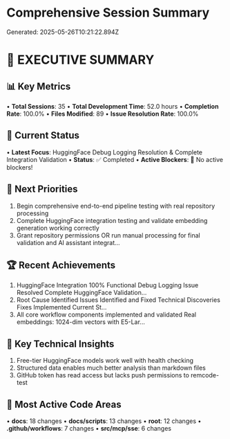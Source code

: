 # Comprehensive Session Summary

Generated: 2025-05-26T10:21:22.894Z

# 🎯 EXECUTIVE SUMMARY

## 📊 Key Metrics
• **Total Sessions**: 35
• **Total Development Time**: 52.0 hours
• **Completion Rate**: 100.0%
• **Files Modified**: 89
• **Issue Resolution Rate**: 100.0%

## 🚀 Current Status
• **Latest Focus**: HuggingFace Debug Logging Resolution & Complete Integration Validation
• **Status**: ✅ Completed
• **Active Blockers**: 🎉 No active blockers!

## 🎯 Next Priorities
1. Begin comprehensive end-to-end pipeline testing with real repository processing
2. Complete HuggingFace integration testing and validate embedding generation working correctly
3. Grant repository permissions OR run manual processing for final validation and AI assistant integrat...

## 🏆 Recent Achievements
1. HuggingFace Integration 100% Functional Debug Logging Issue Resolved Complete HuggingFace Validation...
2. Root Cause Identified Issues Identified and Fixed Technical Discoveries Fixes Implemented Current St...
3. All core workflow components implemented and validated Real embeddings: 1024-dim vectors with E5-Lar...

## 🧠 Key Technical Insights
1. Free-tier HuggingFace models work well with health checking
2. Structured data enables much better analysis than markdown files
3. GitHub token has read access but lacks push permissions to remcode-test

## 📁 Most Active Code Areas
• **docs**: 18 changes
• **docs/scripts**: 13 changes
• **root**: 12 changes
• **.github/workflows**: 7 changes
• **src/mcp/sse**: 6 changes
